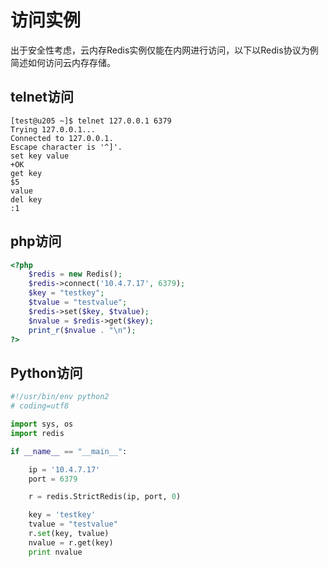 # 访问实例



出于安全性考虑，云内存Redis实例仅能在内网进行访问，以下以Redis协议为例简述如何访问云内存存储。

## telnet访问

```
[test@u205 ~]$ telnet 127.0.0.1 6379
Trying 127.0.0.1...
Connected to 127.0.0.1.
Escape character is '^]'.
set key value
+OK
get key
$5
value
del key
:1
```

## php访问

``` php
<?php
    $redis = new Redis();
    $redis->connect('10.4.7.17', 6379);
    $key = "testkey";
    $tvalue = "testvalue";
    $redis->set($key, $tvalue);
    $nvalue = $redis->get($key);
    print_r($nvalue . "\n");
?>
```

## Python访问

``` python
#!/usr/bin/env python2
# coding=utf8

import sys, os
import redis

if __name__ == "__main__":

    ip = '10.4.7.17'
    port = 6379

    r = redis.StrictRedis(ip, port, 0)

    key = 'testkey'
    tvalue = "testvalue"
    r.set(key, tvalue)
    nvalue = r.get(key)
    print nvalue
```
